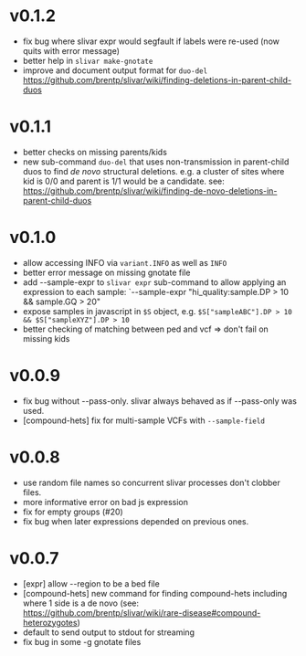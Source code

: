 v0.1.2
======
+ fix bug where slivar expr would segfault if labels were re-used (now quits with error message)
+ better help in `slivar make-gnotate`
+ improve and document output format for `duo-del` https://github.com/brentp/slivar/wiki/finding-deletions-in-parent-child-duos

v0.1.1
======
+ better checks on missing parents/kids
+ new sub-command `duo-del` that uses non-transmission in parent-child duos to find *de novo* structural deletions.
  e.g. a cluster of sites where kid is 0/0 and parent is 1/1 would be a candidate.
  see: https://github.com/brentp/slivar/wiki/finding-de-novo-deletions-in-parent-child-duos

v0.1.0
======
+ allow accessing INFO via `variant.INFO` as well as `INFO`
+ better error message on missing gnotate file
+ add --sample-expr to `slivar expr` sub-command to allow applying an expression to each sample:
   `--sample-expr "hi_quality:sample.DP > 10 && sample.GQ > 20"
+ expose samples in javascript in `$S` object, e.g. `$S["sampleABC"].DP > 10 && $S["sampleXYZ"].DP > 10`
+ better checking of matching between ped and vcf => don't fail on missing kids

v0.0.9
======
+ fix bug without --pass-only. slivar always behaved as if --pass-only was used.
+ [compound-hets] fix for multi-sample VCFs with `--sample-field`

v0.0.8
======
+ use random file names so concurrent slivar processes don't clobber files.
+ more informative error on bad js expression
+ fix for empty groups (#20)
+ fix bug when later expressions depended on previous ones.


v0.0.7
======
+ [expr] allow --region to be a bed file
+ [compound-hets] new command for finding compound-hets including where 1 side is a de novo (see: https://github.com/brentp/slivar/wiki/rare-disease#compound-heterozygotes)
+ default to send output to stdout for streaming
+ fix bug in some -g gnotate files
